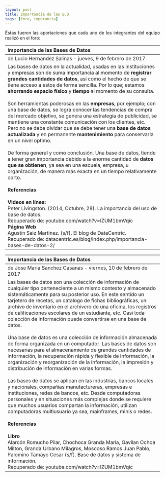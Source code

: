 ```yaml
---
layout: post
title: Importancia de las B.D.
tags: [foro, imporancia]
---
```

<p style="text-align: justify;">
Éstas fueron las aportaciones que cada uno de los integrantes del equipo realizó en el foro:

| Importancia de las Bases de Datos  |
| :------- | 
| de Lucio Hernandez Salinas - jueves, 9 de febrero de 2017 | 
| Las bases de datos en la actualidad, usadas en las instituciones y empresas son de suma importancia al momento de __registrar grandes cantidades de datos__, así como el hecho de que se tiene acceso a estos de forma sencilla. Por lo que; estamos __ahorrando espacio físico__ y __tiempo__ al momento de su consulta.  <br><br>Son herramientas poderosas en las __empresas__, por ejemplo; con una base de datos, se logra conocer las tendencias de compra del mercado objetivo, se genera una estrategia de publicidad, se mantiene una constante comunicación con los clientes, etc. Pero no se debe olvidar que se debe tener una __base de datos actualizada__ y en permanente __mantenimiento__ para conservarla en un nivel optimo.  <br><br>De forma general y como conclusión. Una base de datos, tiende a tener gran importancia debido a la enorme cantidad de __datos que se obtienen__, ya sea en una escuela, empresa, u organización, de manera más exacta en un tiempo relativamente corto.  <br><br>__Referencias__  <br><br>__Videos en línea:__  <br>Peter Livingston. (2014, Octubre, 28). La importancia del uso de base de datos.<br>Recuperado de: youtube.com/watch?v=lZUM1bmVqic<br>__Página Web__<br>Agustín Saiz Martínez. (s/f). El blog de DataCentric.<br>Recuperado de: datacentric.es/blog/index.php/importancia-bases-de-datos-2/ | 

</p>



| Importancia de las Bases de Datos  |
| :------- | 
| de Jose Maria Sanchez Casanas - viernes, 10 de febrero de 2017 | 
| Las bases de datos son una colección de información de cualquier tipo perteneciente a un mismo contexto y almacenado sistemáticamente para su posterior uso. En este sentido un tarjetero de recetas, un catalogo de fichas bibliográficas, un archivo de inventario en el archivero de una oficina, los registros de calificaciones escolares de un estudiante, etc. Casi toda colección de información puede convertirse en una base de datos.  <br><br>Una base de datos es una colección de información almacenada de forma organizada en un computador. Las bases de datos son necesarias para el almacenamiento de grandes cantidades de información, la recuperación rápida y flexible de información, la organización y reorganización de la información, la impresión y distribución de información en varias formas.   <br><br>Las bases de datos se aplican en las industrias, bancos locales y nacionales, compañías manufactureras, empresas e instituciones, redes de bancos, etc. Desde computadoras personales y en situaciones más complejas donde se requiere que muchos usuarios compartan la información, utilizan computadoras multiusuario ya sea, mainframes, minis o redes.  <br><br>__Referencias__  <br><br>__Libro__  <br>Alarcón Romucho Pilar, Chochoca Granda Maria, Gavilan Ochoa Milton, Granda Urbano Milagros, Moscoso Ramos Juan Pablo, Palomino Tamayo Cesar (s/f). Base de datos y sistema de información.<br>Recuperado de: youtube.com/watch?v=lZUM1bmVqic

